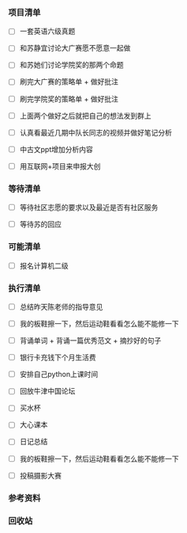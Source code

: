 ### 项目清单

- [ ] 一套英语六级真题

- [ ] 和苏静宜讨论大广赛愿不愿意一起做

- [ ] 和苏她们讨论学院奖的那两个命题

- [ ] 刷完大广赛的策略单 + 做好批注

- [ ] 刷完学院奖的策略单 + 做好批注

- [ ] 上面两个做好之后就把自己的想法发到群上

- [ ] 认真看最近几期中队长同志的视频并做好笔记分析

- [ ] 中古文ppt增加分析内容

- [ ] 用互联网+项目来申报大创

  


### 等待清单

- [ ] 等待社区志愿的要求以及最近是否有社区服务

- [ ] 等待苏的回应

  

### 可能清单

- [ ] 报名计算机二级

  

### 执行清单

- [ ] 总结昨天陈老师的指导意见

- [ ] 我的板鞋擦一下，然后运动鞋看看怎么能不能修一下

- [ ] 背诵单词 + 背诵一篇优秀范文 + 摘抄好的句子

- [ ] 银行卡充钱下个月生活费

- [ ] 安排自己python上课时间

- [ ] 回放牛津中国论坛

- [ ] 买水杯

- [ ] 大心课本

- [ ] 日记总结

- [ ] 我的板鞋擦一下，然后运动鞋看看怎么能不能修一下

- [ ] 投稿摄影大赛

  

  

### 参考资料

### 回收站

